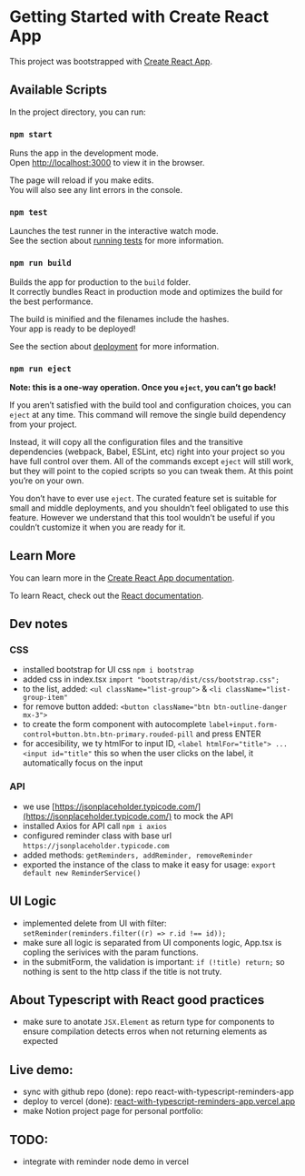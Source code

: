 # Getting Started with Create React App

This project was bootstrapped with [Create React App](https://github.com/facebook/create-react-app).

## Available Scripts

In the project directory, you can run:

### `npm start`

Runs the app in the development mode.\
Open [http://localhost:3000](http://localhost:3000) to view it in the browser.

The page will reload if you make edits.\
You will also see any lint errors in the console.

### `npm test`

Launches the test runner in the interactive watch mode.\
See the section about [running tests](https://facebook.github.io/create-react-app/docs/running-tests) for more information.

### `npm run build`

Builds the app for production to the `build` folder.\
It correctly bundles React in production mode and optimizes the build for the best performance.

The build is minified and the filenames include the hashes.\
Your app is ready to be deployed!

See the section about [deployment](https://facebook.github.io/create-react-app/docs/deployment) for more information.

### `npm run eject`

**Note: this is a one-way operation. Once you `eject`, you can’t go back!**

If you aren’t satisfied with the build tool and configuration choices, you can `eject` at any time. This command will remove the single build dependency from your project.

Instead, it will copy all the configuration files and the transitive dependencies (webpack, Babel, ESLint, etc) right into your project so you have full control over them. All of the commands except `eject` will still work, but they will point to the copied scripts so you can tweak them. At this point you’re on your own.

You don’t have to ever use `eject`. The curated feature set is suitable for small and middle deployments, and you shouldn’t feel obligated to use this feature. However we understand that this tool wouldn’t be useful if you couldn’t customize it when you are ready for it.

## Learn More

You can learn more in the [Create React App documentation](https://facebook.github.io/create-react-app/docs/getting-started).

To learn React, check out the [React documentation](https://reactjs.org/).

## Dev notes

### CSS

- installed bootstrap for UI css `npm i bootstrap`
- added css in index.tsx `import "bootstrap/dist/css/bootstrap.css";`
- to the list, added: `<ul className="list-group">` & `<li className="list-group-item"`
- for remove button added: `<button className="btn btn-outline-danger mx-3">`
- to create the form component with autocomplete `label+input.form-control+button.btn.btn-primary.rouded-pill` and press ENTER
- for accesibility, we ty htmlFor to input ID, `<label htmlFor="title"> ... <input id="title"` this so when the user clicks on the label, it automatically focus on the input

### API

- we use [https://jsonplaceholder.typicode.com/](https://jsonplaceholder.typicode.com/) to mock the API
- installed Axios for API call `npm i axios`
- configured reminder class with base url `https://jsonplaceholder.typicode.com`
- added methods: `getReminders, addReminder, removeReminder`
- exported the instance of the class to make it easy for usage: `export default new ReminderService()`

## UI Logic

- implemented delete from UI with filter: `setReminder(reminders.filter((r) => r.id !== id));`
- make sure all logic is separated from UI components logic, App.tsx is copling the serivices with the param functions.
- in the submitForm, the validation is important: `if (!title) return;` so nothing is sent to the http class if the title is not truty.

## About Typescript with React good practices

- make sure to anotate `JSX.Element` as return type for components to ensure compilation detects erros when not returning elements as expected

## Live demo:

- sync with github repo (done): repo react-with-typescript-reminders-app
- deploy to vercel (done): [react-with-typescript-reminders-app.vercel.app](react-with-typescript-reminders-app.vercel.app)
- make Notion project page for personal portfolio:

## TODO:

- integrate with reminder node demo in vercel
